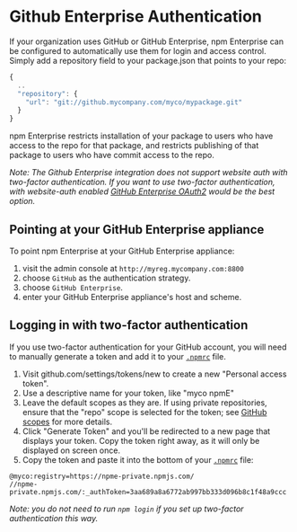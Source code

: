 # Github Enterprise Authentication

If your organization uses GitHub or GitHub Enterprise, npm Enterprise can be configured
to automatically use them for login and access control. Simply add a
repository field to your package.json that points to your repo:

```js
{
  ..
  "repository": {
    "url": "git://github.mycompany.com/myco/mypackage.git"
  }
}
```

npm Enterprise restricts installation of your
package to users who have access to the repo for that package, and restricts
publishing of that package to users who have commit access to the repo.

_Note: The Github Enterprise integration does not support website auth with two-factor authentication. If you want to use two-factor authentication, with website-auth enabled [GitHub Enterprise OAuth2](up-and-running/auth/oauth-github.md) would be the best option._


## Pointing at your GitHub Enterprise appliance

To point npm Enterprise at your GitHub Enterprise appliance:

1. visit the admin console at `http://myreg.mycompany.com:8800`
2. choose `GitHub` as the authentication strategy.
3. choose `GitHub Enterprise`.
4. enter your GitHub Enterprise appliance's host and scheme.

## Logging in with two-factor authentication

If you use two-factor authentication for your GitHub account, you will need to
manually generate a token and add it to your [`.npmrc`](/files/npmrc) file.

1. Visit github.com/settings/tokens/new to create a new "Personal access token".
1. Use a descriptive name for your token, like "myco npmE"
1. Leave the default scopes as they are. If using private repositories, ensure that the "repo" scope is selected for the token; see [GitHub scopes](https://developer.github.com/v3/oauth/#scopes) for more details.
1. Click "Generate Token" and you'll be redirected to a new page that displays your token. Copy the token right away, as it will only be displayed on screen once.
1. Copy the token and paste it into the bottom of your [`.npmrc`](/files/npmrc) file:

```
@myco:registry=https://npme-private.npmjs.com/
//npme-private.npmjs.com/:_authToken=3aa689a8a6772ab997bb333d096b8c1f48a9ccc
```

_Note: you do not need to run `npm login` if you set up two-factor authentication this way._
